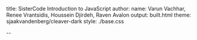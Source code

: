 title: SisterCode Introduction to JavaScript
author:
  name: Varun Vachhar, Renee Vrantsidis, Houssein Djirdeh, Raven Avalon
output: built.html
theme: sjaakvandenberg/cleaver-dark
style: ./base.css

--

